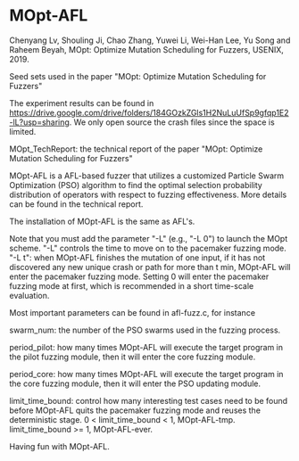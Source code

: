 # MOpt-AFL
Chenyang Lv, Shouling Ji, Chao Zhang, Yuwei Li, Wei-Han Lee, Yu Song and Raheem Beyah, MOpt: Optimize Mutation Scheduling for Fuzzers, USENIX, 2019. 

Seed sets used in the paper "MOpt: Optimize Mutation Scheduling for Fuzzers"

The experiment results can be found in https://drive.google.com/drive/folders/184GOzkZGls1H2NuLuUfSp9gfqp1E2-lL?usp=sharing.  We only open source the crash files since the space is limited. 

MOpt_TechReport: the technical report of the paper "MOpt: Optimize Mutation Scheduling for Fuzzers"



MOpt-AFL is a AFL-based fuzzer that utilizes a customized Particle Swarm Optimization (PSO) algorithm to find the optimal selection probability distribution of operators with respect to fuzzing effectiveness. More details can be found in the technical report. 

The installation of MOpt-AFL is the same as AFL's. 

Note that you must add the parameter "-L" (e.g., "-L 0") to launch the MOpt scheme. 
"-L" controls the time to move on to the pacemaker fuzzing mode.
"-L t": when MOpt-AFL finishes the mutation of one input, if it has not discovered any new unique crash or path for more than t min, MOpt-AFL will enter the pacemaker fuzzing mode. 
Setting 0 will enter the pacemaker fuzzing mode at first, which is recommended in a short time-scale evaluation. 

Most important parameters can be found in afl-fuzz.c, for instance 

swarm_num: the number of the PSO swarms used in the fuzzing process.

period_pilot: how many times MOpt-AFL will execute the target program in the pilot fuzzing module, then it will enter the core fuzzing module. 

period_core: how many times MOpt-AFL will execute the target program in the core fuzzing module, then it will enter the PSO updating module. 

limit_time_bound: control how many interesting test cases need to be found before MOpt-AFL quits the pacemaker fuzzing mode and reuses the deterministic stage. 
0 < limit_time_bound < 1, MOpt-AFL-tmp.  limit_time_bound >= 1, MOpt-AFL-ever. 

Having fun with MOpt-AFL. 